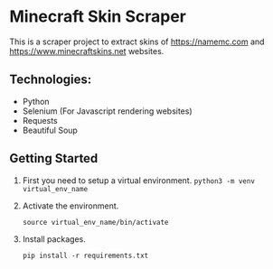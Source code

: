 
# Minecraft Skin Scraper

This is a scraper project to extract skins of https://namemc.com and https://www.minecraftskins.net websites.

## Technologies:
- Python
- Selenium (For Javascript rendering websites)
- Requests
- Beautiful Soup

## Getting Started
1. First you need to setup a virtual environment.
`python3 -m venv virtual_env_name`

2. Activate the environment.
   ```
   source virtual_env_name/bin/activate
   ```
   
3. Install packages.
   ```
   pip install -r requirements.txt
   ```
